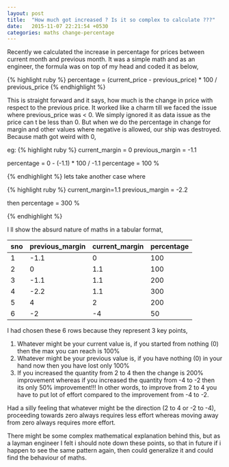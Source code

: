 ```yaml
---
layout: post
title:  "How much got increased ? Is it so complex to calculate ???"
date:   2015-11-07 22:21:54 +0530
categories: maths change-percentage
---
```


Recently we calculated the increase in percentage for prices between current month and previous month. It was a simple math and as an engineer, the formula was on top of my head and coded it as below,

{% highlight ruby %}
percentage = (current_price - previous_price) * 100 / previous_price
{% endhighlight %}

This is straight forward and it says, how much is the change in price with respect to the previous price. It worked like a charm till we faced the issue where previous_price was < 0. We simply ignored it as data issue as the price can t be less than 0. But when we do the percentage in change for margin and other values where negative is allowed, our ship was destroyed. Because math got weird with 0,

eg: 
{% highlight ruby %}
current_margin = 0
previous_margin = -1.1

percentage = 0 - (-1.1) * 100 / -1.1
percentage = 100 %

{% endhighlight %}
lets take another case where

{% highlight ruby %}
current_margin=1.1
previous_margin = -2.2

then percentage = 300 %

{% endhighlight %}

I ll show the absurd nature of maths in a tabular format,

| sno 	| previous_margin| current_margin 	 	| percentage 	|
|:------|----------------|----------------------|---------------|
|1  	|-1.1            | 0              		| 100       	|
|2  	| 0              | 1.1            		| 100       	|
|3  	| -1.1           | 1.1            		| 200       	|
|4  	| -2.2           | 1.1            		| 300       	|
|5  	| 4              | 2              		| 200       	|
|6  	| -2             | -4             		| 50        	|


I had chosen these 6 rows because they represent 3 key points,

1. Whatever might be your current value is, if you started from nothing (0) then the max you can reach is 100%
2. Whatever might be your previous value is, if you have nothing (0) in your hand now then you have lost only 100%
3. If you increased the quantity from 2 to 4 then the change is 200% improvement whereas if you increased the quantity from -4 to -2 then its only 50% improvement!!! In other words, to improve from 2 to 4 you have to put lot of effort compared to the improvement from -4 to -2. 

Had a silly feeling that whatever might be the direction (2 to 4 or -2 to -4), proceeding towards zero always requires less effort whereas moving away from zero always requires more effort. 

There might be some complex mathematical explanation behind this, but as a layman engineer I felt i should note down these points, so that in future if i happen to see the same pattern again, then could generalize it and could find the behaviour of maths.